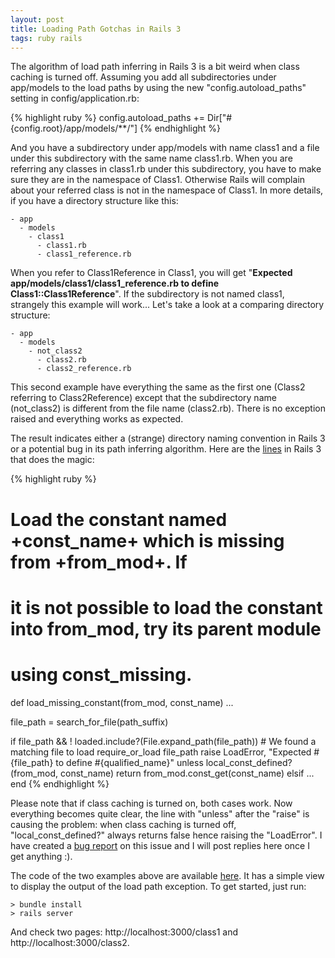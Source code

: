 ```yaml
---
layout: post
title: Loading Path Gotchas in Rails 3
tags: ruby rails
---
```


The algorithm of load path inferring in Rails 3 is a bit weird when class caching is turned off. Assuming you add all subdirectories under app/models to the load paths by using the new "config.autoload_paths" setting in config/application.rb:

{% highlight ruby %}
config.autoload_paths += Dir["#{config.root}/app/models/**/"]
{% endhighlight %}

And you have a subdirectory under app/models with name class1 and a file under this subdirectory with the same name class1.rb. When you are referring any classes in class1.rb under this subdirectory, you have to make sure they are in the namespace of Class1. Otherwise Rails will complain about your referred class is not in the namespace of Class1. In more details, if you have a directory structure like this:

	- app
	  - models
	    - class1
	      - class1.rb
	      - class1_reference.rb

When you refer to Class1Reference in Class1, you will get "**Expected app/models/class1/class1_reference.rb to define Class1::Class1Reference**". If the subdirectory is not named class1, strangely this example will work... Let's take a look at a comparing directory structure:

	- app
	  - models
	    - not_class2
	      - class2.rb
	      - class2_reference.rb

This second example have everything the same as the first one (Class2 referring to Class2Reference) except that the subdirectory name (not_class2) is different from the file name (class2.rb). There is no exception raised and everything works as expected.  

The result indicates either a (strange) directory naming convention in Rails 3 or a potential bug in its path inferring algorithm. Here are the [lines][1] in Rails 3 that does the magic:

{% highlight ruby %}
# Load the constant named +const_name+ which is missing from +from_mod+. If
# it is not possible to load the constant into from_mod, try its parent module
# using const_missing.
def load_missing_constant(from_mod, const_name)
  ...

  file_path = search_for_file(path_suffix)

  if file_path && ! loaded.include?(File.expand_path(file_path)) # We found a matching file to load
    require_or_load file_path
    raise LoadError, "Expected #{file_path} to define #{qualified_name}" unless local_const_defined?(from_mod, const_name)
    return from_mod.const_get(const_name)
  elsif 
	...
end
{% endhighlight %}

Please note that if class caching is turned on, both cases work. Now everything becomes quite clear, the line with "unless" after the "raise" is causing the problem: when class caching is turned off, "local_const_defined?" always returns false hence raising the "LoadError". I have created a [bug report][3] on this issue and I will post replies here once I get anything :).

The code of the two examples above are available [here][2]. It has a simple view to display the output of the load path exception. To get started, just run:

	> bundle install
	> rails server

And check two pages: http://localhost:3000/class1 and http://localhost:3000/class2.


[1]: https://github.com/rails/rails/blob/master/activesupport/lib/active_support/dependencies.rb 
[2]: https://github.com/jingweno/loading_path_gotchas_in_rails3/tree/master/app/models
[3]: https://rails.lighthouseapp.com/projects/8994-ruby-on-rails/tickets/6320-autoloading-behaves-weird-when-class-caching-is-turned-off